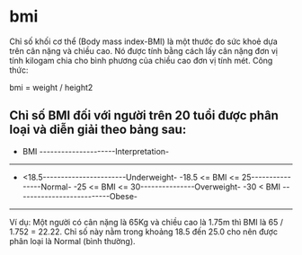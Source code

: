 # bmi
Chỉ số khối cơ thể (Body mass index-BMI) là một thước đo sức khoẻ dựa trên cân nặng và chiều cao. Nó được tính bằng cách lấy cân nặng đơn vị tính kilogam chia cho bình phương của chiều cao đơn vị tính mét. Công thức:

bmi = weight / height2

Chỉ số BMI đối với người trên 20 tuổi được phân loại và diễn giải theo bảng sau:
------------------------------------------
- BMI ---------------------Interpretation-
------------------------------------------
- <18.5-----------------------Underweight-
-18.5 <=  BMI <= 25----------------Normal-
-25 <= BMI <= 30---------------Overweight-
-30 < BMI --------------------------Obese-
------------------------------------------

Ví dụ: Một người có cân nặng là 65Kg và chiều cao là 1.75m thì BMI là 65 / 1.752 = 22.22. Chỉ số này nằm trong khoảng 18.5 đến 25.0 cho nên được phân loại là Normal (bình thường).
